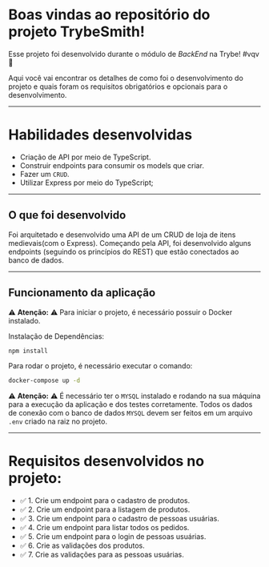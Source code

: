 # Boas vindas ao repositório do projeto TrybeSmith!


Esse projeto foi desenvolvido durante o módulo de _BackEnd_ na Trybe! #vqv 🚀

Aqui você vai encontrar os detalhes de como foi o desenvolvimento do projeto e quais foram os requisitos obrigatórios e opcionais para o desenvolvimento.

---
# Habilidades desenvolvidas
 - Criação de API por meio de TypeScript.
 - Construir endpoints para consumir os models que criar. 
 - Fazer um `CRUD`.
 - Utilizar Express por meio do TypeScript;

---

## O que foi desenvolvido

Foi arquitetado e desenvolvido uma API de um CRUD de loja de itens medievais(com o Express). Começando pela API, foi desenvolvido alguns endpoints (seguindo os princípios do REST) que estão conectados ao banco de dados.

---

## Funcionamento da aplicação

⚠ **Atenção:** ⚠
Para iniciar o projeto, é necessário possuir o Docker instalado.

Instalação de Dependências:
```sh
npm install
```
Para rodar o projeto, é necessário executar o comando:
```sh
docker-compose up -d
```

⚠ **Atenção:** ⚠
É necessário ter o `MYSQL` instalado e rodando na sua máquina para a execução da aplicação e dos testes corretamente.
Todos os dados de conexão com o banco de dados `MYSQL` devem ser feitos em um arquivo `.env` criado na raiz no projeto.

---
# Requisitos desenvolvidos no projeto:

- ✅ 1. Crie um endpoint para o cadastro de produtos.
- ✅ 2. Crie um endpoint para a listagem de produtos.
- ✅ 3. Crie um endpoint para o cadastro de pessoas usuárias.
- ✅ 4. Crie um endpoint para listar todos os pedidos.
- ✅ 5. Crie um endpoint para o login de pessoas usuárias.
- ✅ 6. Crie as validações dos produtos.
- ✅ 7. Crie as validações para as pessoas usuárias.
